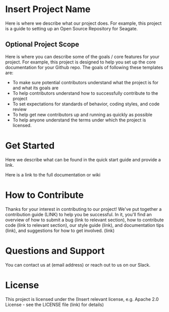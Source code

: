 # Insert Project Name
Here is where we describe what our project does. For example, this project is a guide to setting up an Open Source Repository for Seagate. 
## Optional Project Scope
Here is where you can describe some of the goals / core features for your project. For example, this project is designed to help you set up the core documentation for your Github repo. The goals of following these templates are:

* To make sure potential contributors understand what the project is for and what its goals are
* To help contributors understand how to successfully contribute to the project
* To set expectations for standards of behavior, coding styles, and code review 
* To help get new contributors up and running as quickly as possible
* To help anyone understand the terms under which the project is licensed. 

# Get Started 
Here we describe what can be found in the quick start guide and provide a link. 

Here is a link to the full documentation or wiki 

# How to Contribute
Thanks for your interest in contributing to our project! We've put together a contribution guide (LINK) to help you be successful. In it, you'll find an overview of how to submit a bug (link to relevant section), how to contribute code (link to relevant section), our style guide (link), and documentation tips (link), and suggestions for how to get involved. (link)

# Questions and Support
You can contact us at (email address) or reach out to us on our Slack.

# License
This project is licensed under the (Insert relevant license, e.g. Apache 2.0 License - see the LICENSE file (link) for details)
